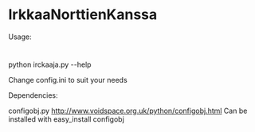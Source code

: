 IrkkaaNorttienKanssa
====================
Usage:
#
python irckaaja.py --help

Change config.ini to suit your needs

Dependencies:

configobj.py http://www.voidspace.org.uk/python/configobj.html
Can be installed with easy_install configobj
